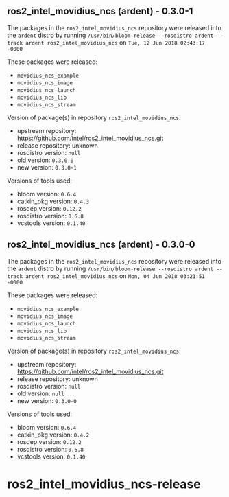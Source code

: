 ## ros2_intel_movidius_ncs (ardent) - 0.3.0-1

The packages in the `ros2_intel_movidius_ncs` repository were released into the `ardent` distro by running `/usr/bin/bloom-release --rosdistro ardent --track ardent ros2_intel_movidius_ncs` on `Tue, 12 Jun 2018 02:43:17 -0000`

These packages were released:
- `movidius_ncs_example`
- `movidius_ncs_image`
- `movidius_ncs_launch`
- `movidius_ncs_lib`
- `movidius_ncs_stream`

Version of package(s) in repository `ros2_intel_movidius_ncs`:

- upstream repository: https://github.com/intel/ros2_intel_movidius_ncs.git
- release repository: unknown
- rosdistro version: `null`
- old version: `0.3.0-0`
- new version: `0.3.0-1`

Versions of tools used:

- bloom version: `0.6.4`
- catkin_pkg version: `0.4.3`
- rosdep version: `0.12.2`
- rosdistro version: `0.6.8`
- vcstools version: `0.1.40`


## ros2_intel_movidius_ncs (ardent) - 0.3.0-0

The packages in the `ros2_intel_movidius_ncs` repository were released into the `ardent` distro by running `/usr/bin/bloom-release --rosdistro ardent --track ardent ros2_intel_movidius_ncs` on `Mon, 04 Jun 2018 03:21:51 -0000`

These packages were released:
- `movidius_ncs_example`
- `movidius_ncs_image`
- `movidius_ncs_launch`
- `movidius_ncs_lib`
- `movidius_ncs_stream`

Version of package(s) in repository `ros2_intel_movidius_ncs`:

- upstream repository: https://github.com/intel/ros2_intel_movidius_ncs.git
- release repository: unknown
- rosdistro version: `null`
- old version: `null`
- new version: `0.3.0-0`

Versions of tools used:

- bloom version: `0.6.4`
- catkin_pkg version: `0.4.2`
- rosdep version: `0.12.2`
- rosdistro version: `0.6.8`
- vcstools version: `0.1.40`


# ros2_intel_movidius_ncs-release